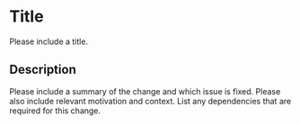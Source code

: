 # Title

Please include a title.

## Description

Please include a summary of the change and which issue is fixed. Please also include relevant motivation and context. List any dependencies that are required for this change.
